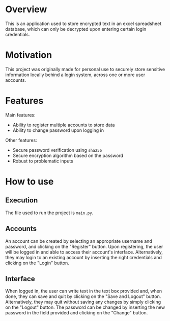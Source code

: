 # Overview

This is an application used to store encrypted text in an excel spreadsheet database, which can only be decrypted upon entering certain login credentials.

# Motivation

This project was originally made for personal use to securely store sensitive information locally behind a login system, across one or more user accounts.

# Features

Main features:

* Ability to register multiple accounts to store data
* Ability to change password upon logging in

Other features:

* Secure password verification using ``sha256``
* Secure encryption algorithm based on the password
* Robust to problematic inputs

# How to use

## Execution

The file used to run the project is ``main.py``.

## Accounts

An account can be created by selecting an appropriate username and password, and clicking on the "Register" button. Upon registering, the user will be logged in and able to access their account's interface. Alternatively, they may login to an existing account by inserting the right credentials and clicking on the "Login" button.

## Interface

When logged in, the user can write text in the text box provided and, when done, they can save and quit by clicking on the "Save and Logout" button. Alternatively, they may quit without saving any changes by simply clicking on the "Logout" button. The password can be changed by inserting the new password in the field provided and clicking on the "Change" button.
